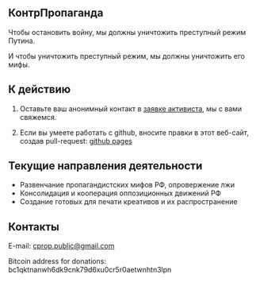 ## КонтрПропаганда

Чтобы остановить войну, мы должны уничтожить преступный режим Путина. 

И чтобы уничтожить преступный режим, мы должны уничтожить его мифы.

## К действию

1. Оставьте ваш анонимный контакт в [заявке активиста](https://docs.google.com/forms/d/e/1FAIpQLSfZqwrCG7DpmkZijqHcJV1-LI02HkUt4RQryueQrlW-WMUbWg/viewform?usp=sf_link), мы с вами свяжемся.

2. Если вы умеете работать с github, вносите правки в этот веб-сайт, создав pull-request: [github pages](https://github.com/Counter-Propaganda/counter-propaganda.github.io)

## Текущие направления деятельности

- Развенчание пропагандистских мифов РФ, опровержение лжи
- Консолидация и кооперация оппозиционных движений РФ
- Создание готовых для печати креативов и их распространение

## Контакты

E-mail: [cprop.public@gmail.com](mailto:cprop.public@gmail.com)

Bitcoin address for donations: bc1qktnanwh6dk9cnk79d6xu0cr5r0aetwnhtn3lpn
